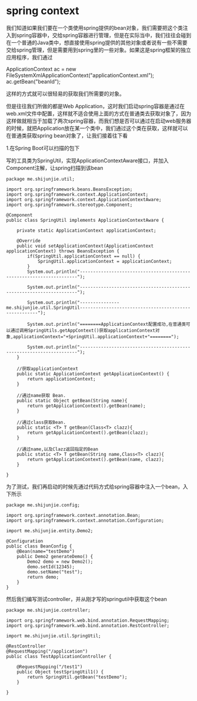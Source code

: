 # spring context

我们知道如果我们要在一个类使用spring提供的bean对象，我们需要把这个类注入到spring容器中，交给spring容器进行管理，但是在实际当中，我们往往会碰到在一个普通的Java类中，想直接使用spring提供的其他对象或者说有一些不需要交给spring管理，但是需要用到spring里的一些对象。如果这是spring框架的独立应用程序，我们通过

ApplicationContext ac = new FileSystemXmlApplicationContext("applicationContext.xml");
ac.getBean("beanId"); 

这样的方式就可以很轻易的获取我们所需要的对象。

但是往往我们所做的都是Web Application，这时我们启动spring容器是通过在web.xml文件中配置，这样就不适合使用上面的方式在普通类去获取对象了，因为这样做就相当于加载了两次spring容器，而我们想是否可以通过在启动web服务器的时候，就把Application放在某一个类中，我们通过这个类在获取，这样就可以在普通类获取spring bean对象了，让我们接着往下看

1.在Spring Boot可以扫描的包下

写的工具类为SpringUtil，实现ApplicationContextAware接口，并加入Component注解，让spring扫描到该bean


```
package me.shijunjie.util;

import org.springframework.beans.BeansException;
import org.springframework.context.ApplicationContext;
import org.springframework.context.ApplicationContextAware;
import org.springframework.stereotype.Component;

@Component
public class SpringUtil implements ApplicationContextAware {

    private static ApplicationContext applicationContext;

    @Override
    public void setApplicationContext(ApplicationContext applicationContext) throws BeansException {
        if(SpringUtil.applicationContext == null) {
            SpringUtil.applicationContext = applicationContext;
        }
        System.out.println("---------------------------------------------------------------------");

        System.out.println("---------------------------------------------------------------------");

        System.out.println("---------------me.shijunjie.util.SpringUtil------------------------------------------------------");

        System.out.println("========ApplicationContext配置成功,在普通类可以通过调用SpringUtils.getAppContext()获取applicationContext对象,applicationContext="+SpringUtil.applicationContext+"========");

        System.out.println("---------------------------------------------------------------------");
    }

    //获取applicationContext
    public static ApplicationContext getApplicationContext() {
        return applicationContext;
    }

    //通过name获取 Bean.
    public static Object getBean(String name){
        return getApplicationContext().getBean(name);
    }

    //通过class获取Bean.
    public static <T> T getBean(Class<T> clazz){
        return getApplicationContext().getBean(clazz);
    }

    //通过name,以及Clazz返回指定的Bean
    public static <T> T getBean(String name,Class<T> clazz){
        return getApplicationContext().getBean(name, clazz);
    }

}
```

为了测试，我们再启动的时候先通过代码方式给spring容器中注入一个bean，入下所示

```
package me.shijunjie.config;

import org.springframework.context.annotation.Bean;
import org.springframework.context.annotation.Configuration;

import me.shijunjie.entity.Demo2;

@Configuration
public class BeanConfig {
    @Bean(name="testDemo")
    public Demo2 generateDemo() {
        Demo2 demo = new Demo2();
        demo.setId(12345);
        demo.setName("test");
        return demo;
    }
}

```

然后我们编写测试controller，并从刚才写的springutil中获取这个bean

```
package me.shijunjie.controller;

import org.springframework.web.bind.annotation.RequestMapping;
import org.springframework.web.bind.annotation.RestController;

import me.shijunjie.util.SpringUtil;

@RestController
@RequestMapping("/application")
public class TestApplicationController {
    
    @RequestMapping("/test1")
    public Object testSpringUtil1() {
        return SpringUtil.getBean("testDemo");
    }
    
}
```